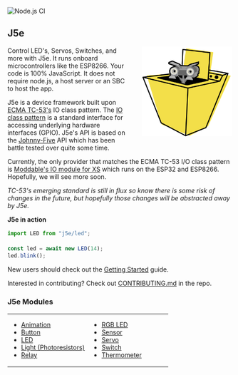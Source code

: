 ![Node.js CI](https://github.com/dtex/j5e/workflows/Node.js%20CI/badge.svg)
## J5e
<img width="40%" align="right" alt="A robot poking its head out from inside washing machine" style="margin:0 0 35px 35px;" src="https://raw.githubusercontent.com/dtex/j5e/main/build/docs/img/J5-embedded-666x666.png" />

Control LED's, Servos, Switches, and more with J5e. It runs onboard microcontrollers like the ESP8266. Your code is 100% JavaScript. It does not require node.js, a host server or an SBC to host the app.

J5e is a device framework built upon [ECMA TC-53's](https://www.ecma-international.org/memento/tc53.htm) IO class pattern. The [IO class pattern](https://gist.github.com/phoddie/166c9c17b2f31d0beda9f2410a219268) is a standard interface for accessing underlying hardware interfaces (GPIO). J5e's API is based on the [Johnny-Five](https://github.com/rwaldron.johnny-five) API which has been battle tested over quite some time. 

Currently, the only provider that matches the ECMA TC-53 I/O class pattern is [Moddable's IO module for XS](https://github.com/Moddable-OpenSource/moddable/blob/public/documentation/io/io.md) which runs on the ESP32 and ESP8266. Hopefully, we will see more soon. 

*TC-53's emerging standard is still in flux so know there is some risk of changes in the future, but hopefully those changes will be abstracted away by J5e.*

**J5e in action**
````js
import LED from "j5e/led";

const led = await new LED(14);
led.blink();
````

New users should check out the [Getting Started](https://dtex.github.io/j5e/tutorial-A-GETSTARTED.html) guide.

Interested in contributing? Check out [CONTRIBUTING.md](https://github.com/dtex/J5e/blob/master/CONTRIBUTING.md) in the repo.

### J5e Modules
<table style="border: none;" width="100%">
  <tr>
    <td width="50%">
      <ul>
        <li><a href="https://dtex.github.io/j5e/module-j5e_animation.html">Animation</a></li>
        <li><a href="https://dtex.github.io/j5e/module-j5e_button.html">Button</a></li>
        <li><a href="https://dtex.github.io/j5e/module-j5e_led.html">LED</a></li>
        <li><a href="https://dtex.github.io/j5e/module-j5e_light.html">Light (Photoresistors)</a></li>
        <li><a href="https://dtex.github.io/j5e/module-j5e_relay.html">Relay</a></li>
      </ul>
    </td>
    <td width="50%">
      <ul>
        <li><a href="https://dtex.github.io/j5e/module-j5e_rgb.html">RGB LED</a></li>
        <li><a href="https://dtex.github.io/j5e/module-j5e_sensor.html">Sensor</a></li>
        <li><a href="https://dtex.github.io/j5e/module-j5e_servo.html">Servo</a></li>
        <li><a href="https://dtex.github.io/j5e/module-j5e_switch.html">Switch</a></li>
        <li><a href="https://dtex.github.io/j5e/module-j5e_thermometer.html">Thermometer</a></li>
      </ul>
    </td>
  </tr>
</table>

